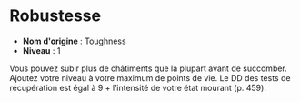 # Robustesse

 * **Nom d'origine** : Toughness
 * **Niveau** : 1


<p>Vous pouvez subir plus de châtiments que la plupart avant de succomber. Ajoutez votre niveau à votre maximum de points de vie. Le DD des tests de récupération est égal à 9 + l’intensité de votre état mourant (p. 459).</p>